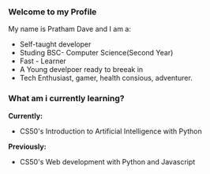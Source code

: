 ### Welcome to my Profile


My name is Pratham Dave and I am a:
- Self-taught developer
- Studing BSC- Computer Science(Second Year)
- Fast - Learner
- A Young develpoer ready to breeak in
- Tech Enthusiast, gamer, health consious, adventurer.

### What am i currently learning?
**Currently:**
- CS50's Introduction to Artificial Intelligence with Python

**Previously:**
- CS50's Web development with Python and Javascript
